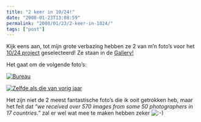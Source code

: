 ```yaml
---
title: "2 keer in 10/24!"
date: "2008-01-23T13:08:59"
permalink: "2008/01/23/2-keer-in-1024/"
tags: ["post"]
---
```

Kijk eens aan, tot mijn grote verbazing hebben ze 2 van m’n foto’s voor het [10/24 project](http://www.perceptionthree.net/1024/index.html "http://www.perceptionthree.net/1024/index.html") geselecteerd! Ze staan in de [Gallery!](http://www.perceptionthree.net/1024/gallery.html "http://www.perceptionthree.net/1024/gallery.html")

Het gaat om de volgende foto’s:  
[](http://www.flickr.com/photos/simonvanherweghe/2005859425/ "Bureau by Simon Vanherweghe, on Flickr")

[![Bureau](http://farm3.static.flickr.com/2037/2005859425_bf185a724a_m.jpg)](http://www.flickr.com/photos/simonvanherweghe/2005859425/ "Bureau by Simon Vanherweghe, on Flickr")

[](http://www.flickr.com/photos/simonvanherweghe/2006653604/ "Zelfde als die van vorig jaar by Simon Vanherweghe, on Flickr")

[![Zelfde als die van vorig jaar](http://farm3.static.flickr.com/2280/2006653604_e05aa216e8_m.jpg)](http://www.flickr.com/photos/simonvanherweghe/2006653604/ "Zelfde als die van vorig jaar by Simon Vanherweghe, on Flickr")

Het zijn niet de 2 meest fantastische foto’s die ik ooit getrokken heb, maar het feit dat “_we received over 570 images from some 50 photographers in 17 countries._” zal er wel wat mee te maken hebben zeker ![:-)](http://www.donebysimon.be/blog/wp-includes/images/smilies/icon_smile.gif)
